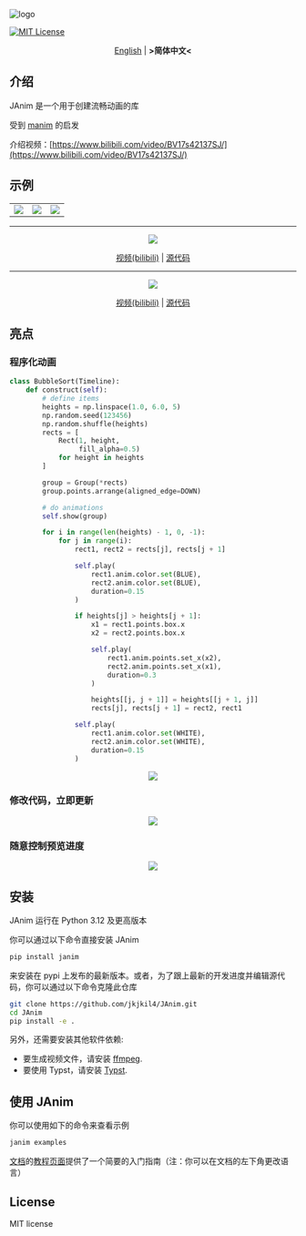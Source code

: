 ![logo](logo.png)

[![MIT License](https://img.shields.io/badge/license-MIT-blue.svg?style=flat)](http://choosealicense.com/licenses/mit/)

<div align="center">

[English](README.md) | **&gt;简体中文&lt;**

</div>

## 介绍
JAnim 是一个用于创建流畅动画的库

受到 [manim](https://github.com/3b1b/manim) 的启发

介绍视频：[https://www.bilibili.com/video/BV17s42137SJ/](https://www.bilibili.com/video/BV17s42137SJ/)

## 示例

<table>
  <tr>
    <td>
      <img src="./assets/TextExample.gif"/>
    </td>
    <td>
      <img src="./assets/RiemmanIntegral.gif"/>
    </td>
    <td>
      <img src="./assets/NumberPlaneExample.gif"/>
    </td>
  </tr>
</table>

<!-- ffmpeg -i xxx.mp4 -filter:v "setpts=0.5*PTS" -r 15 -s 720x405 xxx.gif -->

___

<div align="center">

![](./assets/RealSolution.gif)

[视频(bilibili)](https://www.bilibili.com/video/BV1hCYQe3EpG/?t=179) | [源代码](https://github.com/jkjkil4/videos/blob/main/2024/VideoEncoding/code.py)

</div>

___

<div align="center">

![](./assets/FragInterp.gif)

[视频(bilibili)](https://www.bilibili.com/video/BV1CkxuexEeQ/?p=3&t=118) | [源代码](https://github.com/jkjkil4/videos/blob/main/2024/LearnOpenGL-8-MoreAttr/code.py)

</div>

## 亮点

### 程序化动画

```py
class BubbleSort(Timeline):
    def construct(self):
        # define items
        heights = np.linspace(1.0, 6.0, 5)
        np.random.seed(123456)
        np.random.shuffle(heights)
        rects = [
            Rect(1, height,
                 fill_alpha=0.5)
            for height in heights
        ]

        group = Group(*rects)
        group.points.arrange(aligned_edge=DOWN)

        # do animations
        self.show(group)

        for i in range(len(heights) - 1, 0, -1):
            for j in range(i):
                rect1, rect2 = rects[j], rects[j + 1]

                self.play(
                    rect1.anim.color.set(BLUE),
                    rect2.anim.color.set(BLUE),
                    duration=0.15
                )

                if heights[j] > heights[j + 1]:
                    x1 = rect1.points.box.x
                    x2 = rect2.points.box.x

                    self.play(
                        rect1.anim.points.set_x(x2),
                        rect2.anim.points.set_x(x1),
                        duration=0.3
                    )

                    heights[[j, j + 1]] = heights[[j + 1, j]]
                    rects[j], rects[j + 1] = rect2, rect1

                self.play(
                    rect1.anim.color.set(WHITE),
                    rect2.anim.color.set(WHITE),
                    duration=0.15
                )
```

<div align="center">

![](./assets/BubbleSort.gif)

</div>

### 修改代码，立即更新

<div align="center">

![](./assets/CodeRefresh.gif)

</div>

### 随意控制预览进度

<div align="center">

![](./assets/PreviewControl.gif)

</div>

## 安装

JAnim 运行在 Python 3.12 及更高版本

你可以通过以下命令直接安装 JAnim
```sh
pip install janim
```
来安装在 pypi 上发布的最新版本。或者，为了跟上最新的开发进度并编辑源代码，你可以通过以下命令克隆此仓库
```sh
git clone https://github.com/jkjkil4/JAnim.git
cd JAnim
pip install -e .
```

另外，还需要安装其他软件依赖:
- 要生成视频文件，请安装 [ffmpeg](https://ffmpeg.org/).
- 要使用 Typst，请安装 [Typst](https://github.com/typst/typst).


## 使用 JAnim

你可以使用如下的命令来查看示例
```sh
janim examples
```

[文档](https://janim.readthedocs.io/zh-cn/latest/index.html)的[教程页面](https://janim.readthedocs.io/zh-cn/latest/tutorial/installation.html)提供了一个简要的入门指南（注：你可以在文档的左下角更改语言）

## License

MIT license
